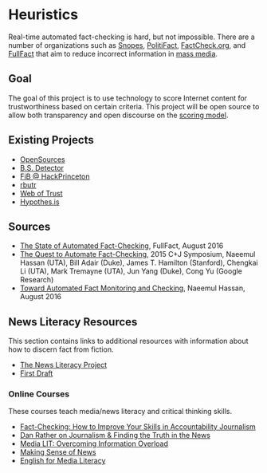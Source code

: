 # Heuristics

Real-time automated fact-checking is hard, but not impossible.  There are a number of organizations such as [Snopes](http://www.snopes.com/), [PolitiFact](http://www.politifact.com/), [FactCheck.org](http://www.factcheck.org/), and [FullFact](https://fullfact.org/) that aim to reduce incorrect information in [mass media](https://en.wikipedia.org/wiki/Mass_media).

## Goal

The goal of this project is to use technology to score Internet content for trustworthiness based on certain criteria. This project will be open source to allow both transparency and open discourse on the [scoring model](docs/SCORING.md).

## Existing Projects

- [OpenSources](http://www.opensources.co/)
- [B.S. Detector](https://github.com/bs-detector/bs-detector)
- [FiB @ HackPrinceton](https://github.com/anantdgoel/HackPrincetonF16)
- [rbutr](http://blog.rbutr.com/f-a-q/)
- [Web of Trust](https://www.mywot.com/en/reputation-api)
- [Hypothes.is](https://hypothes.is/)

## Sources

- [The State of Automated Fact-Checking](https://fullfact.org/blog/2016/aug/automated-factchecking/), FullFact, August 2016
- [The Quest to Automate Fact-Checking](http://ranger.uta.edu/~cli/pubs/2015/claimbuster-cj15-hassan.pdf), 2015 C+J Symposium, Naeemul Hassan (UTA), Bill Adair (Duke), James T. Hamilton (Stanford), Chengkai Li (UTA), Mark Tremayne (UTA), Jun Yang (Duke), Cong Yu (Google Research)
- [Toward Automated Fact Monitoring and Checking](https://uta-ir.tdl.org/uta-ir/bitstream/handle/10106/26136/HASSAN-DISSERTATION-2016.pdf), Naeemul Hassan, August 2016

## News Literacy Resources

This section contains links to additional resources with information about how to discern fact from fiction.

- [The News Literacy Project](http://www.thenewsliteracyproject.org/)
- [First Draft](https://firstdraftnews.com/)

### Online Courses

These courses teach media/news literacy and critical thinking skills.  

- [Fact-Checking: How to Improve Your Skills in Accountability Journalism](http://www.newsu.org/courses/fact-checking)
- [Dan Rather on Journalism & Finding the Truth in the News](https://www.udemy.com/danrather/)
- [Media LIT: Overcoming Information Overload](https://www.edx.org/course/media-lit-overcoming-information-asux-mco425x)
- [Making Sense of News](https://www.edx.org/course/making-sense-news-hkux-hku04x-0)
- [English for Media Literacy](https://www.coursera.org/learn/media)

